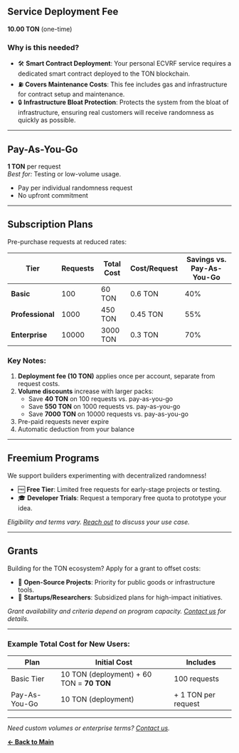 ## **Service Deployment Fee**  
**10.00 TON** (one-time)  

### Why is this needed?
- 🛠 **Smart Contract Deployment**: Your personal ECVRF service requires a dedicated smart contract deployed to the TON blockchain.  
- ⛽ **Covers Maintenance Costs**: This fee includes gas and infrastructure for contract setup and maintenance.  
- 🔒 **Infrastructure Bloat Protection**: Protects the system from the bloat of infrastructure, ensuring real customers will receive randomness as quickly as possible.  

---

## **Pay-As-You-Go**
**1 TON** per request  
*Best for:* Testing or low-volume usage.   
- Pay per individual randomness request  
- No upfront commitment  

---

## **Subscription Plans**  
Pre-purchase requests at reduced rates:

| Tier          | Requests | Total Cost | Cost/Request | Savings vs. Pay-As-You-Go |
|---------------|----------|------------|--------------|---------------------------|
| **Basic**     | 100      | 60 TON   | 0.6 TON    | 40%                      |
| **Professional** | 1000   | 450 TON    | 0.45 TON     | 55%                     |
| **Enterprise**| 10000     | 3000 TON    | 0.3 TON     | 70%                       |

### Key Notes:
1. **Deployment fee (10 TON)** applies once per account, separate from request costs.  
2. **Volume discounts** increase with larger packs:
   - Save **40 TON** on 100 requests vs. pay-as-you-go  
   - Save **550 TON** on 1000 requests vs. pay-as-you-go  
   - Save **7000 TON** on 10000 requests vs. pay-as-you-go  
3. Pre-paid requests never expire  
4. Automatic deduction from your balance  

---

## **Freemium Programs**  
We support builders experimenting with decentralized randomness!  
- 🆓 **Free Tier**: Limited free requests for early-stage projects or testing.  
- 🎓 **Developer Trials**: Request a temporary free quota to prototype your idea.  

*Eligibility and terms vary. [Reach out](https://t.me/hexolabs) to discuss your use case.*

---

## **Grants**  
Building for the TON ecosystem? Apply for a grant to offset costs:  
- 🌱 **Open-Source Projects**: Priority for public goods or infrastructure tools.  
- 🚀 **Startups/Researchers**: Subsidized plans for high-impact initiatives.  

*Grant availability and criteria depend on program capacity. [Contact us](https://t.me/hexolabs) for details.*  

---

### Example Total Cost for New Users:
| Plan          | Initial Cost       | Includes          |
|---------------|--------------------|-------------------|
| Basic Tier    | 10 TON (deployment) + 60 TON = **70 TON** | 100 requests      |
| Pay-As-You-Go | 10 TON (deployment)    | + 1 TON per request |

---

*Need custom volumes or enterprise terms? [Contact us](https://t.me/hexolabs).*

[**← Back to Main**](README.md)
